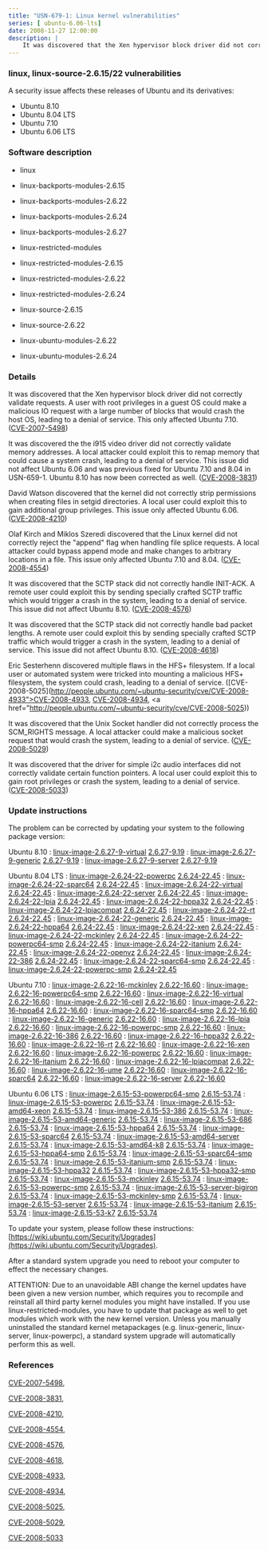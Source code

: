 ```yaml
---
title: "USN-679-1: Linux kernel vulnerabilities"
series: [ ubuntu-6.06-lts]
date: 2008-11-27 12:00:00
description: |
    It was discovered that the Xen hypervisor block driver did not correctly validate requests. A user with root privileges in a guest OS could make a malicious IO request with a large number of blocks that would crash the host OS, leading to a denial of service. This only affected Ubuntu 7.10. ([CVE-2007-5498](http://people.ubuntu.com/~ubuntu-security/cve/CVE-2007-5498))
--- 
```

 
### linux, linux-source-2.6.15/22 vulnerabilities

A security issue affects these releases of Ubuntu and its derivatives:

* Ubuntu 8.10
* Ubuntu 8.04 LTS
* Ubuntu 7.10
* Ubuntu 6.06 LTS

### Software description

* linux 

* linux-backports-modules-2.6.15 

* linux-backports-modules-2.6.22 

* linux-backports-modules-2.6.24 

* linux-backports-modules-2.6.27 

* linux-restricted-modules 

* linux-restricted-modules-2.6.15 

* linux-restricted-modules-2.6.22 

* linux-restricted-modules-2.6.24 

* linux-source-2.6.15 

* linux-source-2.6.22 

* linux-ubuntu-modules-2.6.22 

* linux-ubuntu-modules-2.6.24 

### Details

It was discovered that the Xen hypervisor block driver did not correctly validate requests. A user with root privileges in a guest OS could make a malicious IO request with a large number of blocks that would crash the host OS, leading to a denial of service. This only affected Ubuntu 7.10. ([CVE-2007-5498](http://people.ubuntu.com/~ubuntu-security/cve/CVE-2007-5498))

It was discovered the the i915 video driver did not correctly validate memory addresses. A local attacker could exploit this to remap memory that could cause a system crash, leading to a denial of service. This issue did not affect Ubuntu 6.06 and was previous fixed for Ubuntu 7.10 and 8.04 in USN-659-1. Ubuntu 8.10 has now been corrected as well. ([CVE-2008-3831](http://people.ubuntu.com/~ubuntu-security/cve/CVE-2008-3831))

David Watson discovered that the kernel did not correctly strip permissions when creating files in setgid directories. A local user could exploit this to gain additional group privileges. This issue only affected Ubuntu 6.06. ([CVE-2008-4210](http://people.ubuntu.com/~ubuntu-security/cve/CVE-2008-4210))

Olaf Kirch and Miklos Szeredi discovered that the Linux kernel did not correctly reject the &quot;append&quot; flag when handling file splice requests. A local attacker could bypass append mode and make changes to arbitrary locations in a file. This issue only affected Ubuntu 7.10 and 8.04. ([CVE-2008-4554](http://people.ubuntu.com/~ubuntu-security/cve/CVE-2008-4554))

It was discovered that the SCTP stack did not correctly handle INIT-ACK. A remote user could exploit this by sending specially crafted SCTP traffic which would trigger a crash in the system, leading to a denial of service. This issue did not affect Ubuntu 8.10. ([CVE-2008-4576](http://people.ubuntu.com/~ubuntu-security/cve/CVE-2008-4576))

It was discovered that the SCTP stack did not correctly handle bad packet lengths. A remote user could exploit this by sending specially crafted SCTP traffic which would trigger a crash in the system, leading to a denial of service. This issue did not affect Ubuntu 8.10. ([CVE-2008-4618](http://people.ubuntu.com/~ubuntu-security/cve/CVE-2008-4618))

Eric Sesterhenn discovered multiple flaws in the HFS+ filesystem. If a local user or automated system were tricked into mounting a malicious HFS+ filesystem, the system could crash, leading to a denial of service. ([CVE-2008-5025](http://people.ubuntu.com/~ubuntu-security/cve/CVE-2008-4933">CVE-2008-4933</a>, <a href="http://people.ubuntu.com/~ubuntu-security/cve/CVE-2008-4934">CVE-2008-4934</a>, <a href="http://people.ubuntu.com/~ubuntu-security/cve/CVE-2008-5025))

It was discovered that the Unix Socket handler did not correctly process the SCM_RIGHTS message. A local attacker could make a malicious socket request that would crash the system, leading to a denial of service. ([CVE-2008-5029](http://people.ubuntu.com/~ubuntu-security/cve/CVE-2008-5029))

It was discovered that the driver for simple i2c audio interfaces did not correctly validate certain function pointers. A local user could exploit this to gain root privileges or crash the system, leading to a denial of service. ([CVE-2008-5033](http://people.ubuntu.com/~ubuntu-security/cve/CVE-2008-5033)) 

### Update instructions

The problem can be corrected by updating your system to the following package version:

Ubuntu 8.10
 : [linux-image-2.6.27-9-virtual](https://launchpad.net/ubuntu/+source/linux) <span> [2.6.27-9.19](https://launchpad.net/ubuntu/+source/linux/2.6.27-9.19) </span> 
 : [linux-image-2.6.27-9-generic](https://launchpad.net/ubuntu/+source/linux) <span> [2.6.27-9.19](https://launchpad.net/ubuntu/+source/linux/2.6.27-9.19) </span> 
 : [linux-image-2.6.27-9-server](https://launchpad.net/ubuntu/+source/linux) <span> [2.6.27-9.19](https://launchpad.net/ubuntu/+source/linux/2.6.27-9.19) </span> 

Ubuntu 8.04 LTS
 : [linux-image-2.6.24-22-powerpc](https://launchpad.net/ubuntu/+source/linux) <span> [2.6.24-22.45](https://launchpad.net/ubuntu/+source/linux/2.6.24-22.45) </span> 
 : [linux-image-2.6.24-22-sparc64](https://launchpad.net/ubuntu/+source/linux) <span> [2.6.24-22.45](https://launchpad.net/ubuntu/+source/linux/2.6.24-22.45) </span> 
 : [linux-image-2.6.24-22-virtual](https://launchpad.net/ubuntu/+source/linux) <span> [2.6.24-22.45](https://launchpad.net/ubuntu/+source/linux/2.6.24-22.45) </span> 
 : [linux-image-2.6.24-22-server](https://launchpad.net/ubuntu/+source/linux) <span> [2.6.24-22.45](https://launchpad.net/ubuntu/+source/linux/2.6.24-22.45) </span> 
 : [linux-image-2.6.24-22-lpia](https://launchpad.net/ubuntu/+source/linux) <span> [2.6.24-22.45](https://launchpad.net/ubuntu/+source/linux/2.6.24-22.45) </span> 
 : [linux-image-2.6.24-22-hppa32](https://launchpad.net/ubuntu/+source/linux) <span> [2.6.24-22.45](https://launchpad.net/ubuntu/+source/linux/2.6.24-22.45) </span> 
 : [linux-image-2.6.24-22-lpiacompat](https://launchpad.net/ubuntu/+source/linux) <span> [2.6.24-22.45](https://launchpad.net/ubuntu/+source/linux/2.6.24-22.45) </span> 
 : [linux-image-2.6.24-22-rt](https://launchpad.net/ubuntu/+source/linux) <span> [2.6.24-22.45](https://launchpad.net/ubuntu/+source/linux/2.6.24-22.45) </span> 
 : [linux-image-2.6.24-22-generic](https://launchpad.net/ubuntu/+source/linux) <span> [2.6.24-22.45](https://launchpad.net/ubuntu/+source/linux/2.6.24-22.45) </span> 
 : [linux-image-2.6.24-22-hppa64](https://launchpad.net/ubuntu/+source/linux) <span> [2.6.24-22.45](https://launchpad.net/ubuntu/+source/linux/2.6.24-22.45) </span> 
 : [linux-image-2.6.24-22-xen](https://launchpad.net/ubuntu/+source/linux) <span> [2.6.24-22.45](https://launchpad.net/ubuntu/+source/linux/2.6.24-22.45) </span> 
 : [linux-image-2.6.24-22-mckinley](https://launchpad.net/ubuntu/+source/linux) <span> [2.6.24-22.45](https://launchpad.net/ubuntu/+source/linux/2.6.24-22.45) </span> 
 : [linux-image-2.6.24-22-powerpc64-smp](https://launchpad.net/ubuntu/+source/linux) <span> [2.6.24-22.45](https://launchpad.net/ubuntu/+source/linux/2.6.24-22.45) </span> 
 : [linux-image-2.6.24-22-itanium](https://launchpad.net/ubuntu/+source/linux) <span> [2.6.24-22.45](https://launchpad.net/ubuntu/+source/linux/2.6.24-22.45) </span> 
 : [linux-image-2.6.24-22-openvz](https://launchpad.net/ubuntu/+source/linux) <span> [2.6.24-22.45](https://launchpad.net/ubuntu/+source/linux/2.6.24-22.45) </span> 
 : [linux-image-2.6.24-22-386](https://launchpad.net/ubuntu/+source/linux) <span> [2.6.24-22.45](https://launchpad.net/ubuntu/+source/linux/2.6.24-22.45) </span> 
 : [linux-image-2.6.24-22-sparc64-smp](https://launchpad.net/ubuntu/+source/linux) <span> [2.6.24-22.45](https://launchpad.net/ubuntu/+source/linux/2.6.24-22.45) </span> 
 : [linux-image-2.6.24-22-powerpc-smp](https://launchpad.net/ubuntu/+source/linux) <span> [2.6.24-22.45](https://launchpad.net/ubuntu/+source/linux/2.6.24-22.45) </span> 

Ubuntu 7.10
 : [linux-image-2.6.22-16-mckinley](https://launchpad.net/ubuntu/+source/linux-source-2.6.22) <span> [2.6.22-16.60](https://launchpad.net/ubuntu/+source/linux-source-2.6.22/2.6.22-16.60) </span> 
 : [linux-image-2.6.22-16-powerpc64-smp](https://launchpad.net/ubuntu/+source/linux-source-2.6.22) <span> [2.6.22-16.60](https://launchpad.net/ubuntu/+source/linux-source-2.6.22/2.6.22-16.60) </span> 
 : [linux-image-2.6.22-16-virtual](https://launchpad.net/ubuntu/+source/linux-source-2.6.22) <span> [2.6.22-16.60](https://launchpad.net/ubuntu/+source/linux-source-2.6.22/2.6.22-16.60) </span> 
 : [linux-image-2.6.22-16-cell](https://launchpad.net/ubuntu/+source/linux-source-2.6.22) <span> [2.6.22-16.60](https://launchpad.net/ubuntu/+source/linux-source-2.6.22/2.6.22-16.60) </span> 
 : [linux-image-2.6.22-16-hppa64](https://launchpad.net/ubuntu/+source/linux-source-2.6.22) <span> [2.6.22-16.60](https://launchpad.net/ubuntu/+source/linux-source-2.6.22/2.6.22-16.60) </span> 
 : [linux-image-2.6.22-16-sparc64-smp](https://launchpad.net/ubuntu/+source/linux-source-2.6.22) <span> [2.6.22-16.60](https://launchpad.net/ubuntu/+source/linux-source-2.6.22/2.6.22-16.60) </span> 
 : [linux-image-2.6.22-16-generic](https://launchpad.net/ubuntu/+source/linux-source-2.6.22) <span> [2.6.22-16.60](https://launchpad.net/ubuntu/+source/linux-source-2.6.22/2.6.22-16.60) </span> 
 : [linux-image-2.6.22-16-lpia](https://launchpad.net/ubuntu/+source/linux-source-2.6.22) <span> [2.6.22-16.60](https://launchpad.net/ubuntu/+source/linux-source-2.6.22/2.6.22-16.60) </span> 
 : [linux-image-2.6.22-16-powerpc-smp](https://launchpad.net/ubuntu/+source/linux-source-2.6.22) <span> [2.6.22-16.60](https://launchpad.net/ubuntu/+source/linux-source-2.6.22/2.6.22-16.60) </span> 
 : [linux-image-2.6.22-16-386](https://launchpad.net/ubuntu/+source/linux-source-2.6.22) <span> [2.6.22-16.60](https://launchpad.net/ubuntu/+source/linux-source-2.6.22/2.6.22-16.60) </span> 
 : [linux-image-2.6.22-16-hppa32](https://launchpad.net/ubuntu/+source/linux-source-2.6.22) <span> [2.6.22-16.60](https://launchpad.net/ubuntu/+source/linux-source-2.6.22/2.6.22-16.60) </span> 
 : [linux-image-2.6.22-16-rt](https://launchpad.net/ubuntu/+source/linux-source-2.6.22) <span> [2.6.22-16.60](https://launchpad.net/ubuntu/+source/linux-source-2.6.22/2.6.22-16.60) </span> 
 : [linux-image-2.6.22-16-xen](https://launchpad.net/ubuntu/+source/linux-source-2.6.22) <span> [2.6.22-16.60](https://launchpad.net/ubuntu/+source/linux-source-2.6.22/2.6.22-16.60) </span> 
 : [linux-image-2.6.22-16-powerpc](https://launchpad.net/ubuntu/+source/linux-source-2.6.22) <span> [2.6.22-16.60](https://launchpad.net/ubuntu/+source/linux-source-2.6.22/2.6.22-16.60) </span> 
 : [linux-image-2.6.22-16-itanium](https://launchpad.net/ubuntu/+source/linux-source-2.6.22) <span> [2.6.22-16.60](https://launchpad.net/ubuntu/+source/linux-source-2.6.22/2.6.22-16.60) </span> 
 : [linux-image-2.6.22-16-lpiacompat](https://launchpad.net/ubuntu/+source/linux-source-2.6.22) <span> [2.6.22-16.60](https://launchpad.net/ubuntu/+source/linux-source-2.6.22/2.6.22-16.60) </span> 
 : [linux-image-2.6.22-16-ume](https://launchpad.net/ubuntu/+source/linux-source-2.6.22) <span> [2.6.22-16.60](https://launchpad.net/ubuntu/+source/linux-source-2.6.22/2.6.22-16.60) </span> 
 : [linux-image-2.6.22-16-sparc64](https://launchpad.net/ubuntu/+source/linux-source-2.6.22) <span> [2.6.22-16.60](https://launchpad.net/ubuntu/+source/linux-source-2.6.22/2.6.22-16.60) </span> 
 : [linux-image-2.6.22-16-server](https://launchpad.net/ubuntu/+source/linux-source-2.6.22) <span> [2.6.22-16.60](https://launchpad.net/ubuntu/+source/linux-source-2.6.22/2.6.22-16.60) </span> 

Ubuntu 6.06 LTS
 : [linux-image-2.6.15-53-powerpc64-smp](https://launchpad.net/ubuntu/+source/linux-source-2.6.15) <span> [2.6.15-53.74](https://launchpad.net/ubuntu/+source/linux-source-2.6.15/2.6.15-53.74) </span> 
 : [linux-image-2.6.15-53-powerpc](https://launchpad.net/ubuntu/+source/linux-source-2.6.15) <span> [2.6.15-53.74](https://launchpad.net/ubuntu/+source/linux-source-2.6.15/2.6.15-53.74) </span> 
 : [linux-image-2.6.15-53-amd64-xeon](https://launchpad.net/ubuntu/+source/linux-source-2.6.15) <span> [2.6.15-53.74](https://launchpad.net/ubuntu/+source/linux-source-2.6.15/2.6.15-53.74) </span> 
 : [linux-image-2.6.15-53-386](https://launchpad.net/ubuntu/+source/linux-source-2.6.15) <span> [2.6.15-53.74](https://launchpad.net/ubuntu/+source/linux-source-2.6.15/2.6.15-53.74) </span> 
 : [linux-image-2.6.15-53-amd64-generic](https://launchpad.net/ubuntu/+source/linux-source-2.6.15) <span> [2.6.15-53.74](https://launchpad.net/ubuntu/+source/linux-source-2.6.15/2.6.15-53.74) </span> 
 : [linux-image-2.6.15-53-686](https://launchpad.net/ubuntu/+source/linux-source-2.6.15) <span> [2.6.15-53.74](https://launchpad.net/ubuntu/+source/linux-source-2.6.15/2.6.15-53.74) </span> 
 : [linux-image-2.6.15-53-hppa64](https://launchpad.net/ubuntu/+source/linux-source-2.6.15) <span> [2.6.15-53.74](https://launchpad.net/ubuntu/+source/linux-source-2.6.15/2.6.15-53.74) </span> 
 : [linux-image-2.6.15-53-sparc64](https://launchpad.net/ubuntu/+source/linux-source-2.6.15) <span> [2.6.15-53.74](https://launchpad.net/ubuntu/+source/linux-source-2.6.15/2.6.15-53.74) </span> 
 : [linux-image-2.6.15-53-amd64-server](https://launchpad.net/ubuntu/+source/linux-source-2.6.15) <span> [2.6.15-53.74](https://launchpad.net/ubuntu/+source/linux-source-2.6.15/2.6.15-53.74) </span> 
 : [linux-image-2.6.15-53-amd64-k8](https://launchpad.net/ubuntu/+source/linux-source-2.6.15) <span> [2.6.15-53.74](https://launchpad.net/ubuntu/+source/linux-source-2.6.15/2.6.15-53.74) </span> 
 : [linux-image-2.6.15-53-hppa64-smp](https://launchpad.net/ubuntu/+source/linux-source-2.6.15) <span> [2.6.15-53.74](https://launchpad.net/ubuntu/+source/linux-source-2.6.15/2.6.15-53.74) </span> 
 : [linux-image-2.6.15-53-sparc64-smp](https://launchpad.net/ubuntu/+source/linux-source-2.6.15) <span> [2.6.15-53.74](https://launchpad.net/ubuntu/+source/linux-source-2.6.15/2.6.15-53.74) </span> 
 : [linux-image-2.6.15-53-itanium-smp](https://launchpad.net/ubuntu/+source/linux-source-2.6.15) <span> [2.6.15-53.74](https://launchpad.net/ubuntu/+source/linux-source-2.6.15/2.6.15-53.74) </span> 
 : [linux-image-2.6.15-53-hppa32](https://launchpad.net/ubuntu/+source/linux-source-2.6.15) <span> [2.6.15-53.74](https://launchpad.net/ubuntu/+source/linux-source-2.6.15/2.6.15-53.74) </span> 
 : [linux-image-2.6.15-53-hppa32-smp](https://launchpad.net/ubuntu/+source/linux-source-2.6.15) <span> [2.6.15-53.74](https://launchpad.net/ubuntu/+source/linux-source-2.6.15/2.6.15-53.74) </span> 
 : [linux-image-2.6.15-53-mckinley](https://launchpad.net/ubuntu/+source/linux-source-2.6.15) <span> [2.6.15-53.74](https://launchpad.net/ubuntu/+source/linux-source-2.6.15/2.6.15-53.74) </span> 
 : [linux-image-2.6.15-53-powerpc-smp](https://launchpad.net/ubuntu/+source/linux-source-2.6.15) <span> [2.6.15-53.74](https://launchpad.net/ubuntu/+source/linux-source-2.6.15/2.6.15-53.74) </span> 
 : [linux-image-2.6.15-53-server-bigiron](https://launchpad.net/ubuntu/+source/linux-source-2.6.15) <span> [2.6.15-53.74](https://launchpad.net/ubuntu/+source/linux-source-2.6.15/2.6.15-53.74) </span> 
 : [linux-image-2.6.15-53-mckinley-smp](https://launchpad.net/ubuntu/+source/linux-source-2.6.15) <span> [2.6.15-53.74](https://launchpad.net/ubuntu/+source/linux-source-2.6.15/2.6.15-53.74) </span> 
 : [linux-image-2.6.15-53-server](https://launchpad.net/ubuntu/+source/linux-source-2.6.15) <span> [2.6.15-53.74](https://launchpad.net/ubuntu/+source/linux-source-2.6.15/2.6.15-53.74) </span> 
 : [linux-image-2.6.15-53-itanium](https://launchpad.net/ubuntu/+source/linux-source-2.6.15) <span> [2.6.15-53.74](https://launchpad.net/ubuntu/+source/linux-source-2.6.15/2.6.15-53.74) </span> 
 : [linux-image-2.6.15-53-k7](https://launchpad.net/ubuntu/+source/linux-source-2.6.15) <span> [2.6.15-53.74](https://launchpad.net/ubuntu/+source/linux-source-2.6.15/2.6.15-53.74) </span> 

To update your system, please follow these instructions: [https://wiki.ubuntu.com/Security/Upgrades](https://wiki.ubuntu.com/Security/Upgrades).

After a standard system upgrade you need to reboot your computer to effect the necessary changes.

ATTENTION: Due to an unavoidable ABI change the kernel updates have been given a new version number, which requires you to recompile and reinstall all third party kernel modules you might have installed. If you use linux-restricted-modules, you have to update that package as well to get modules which work with the new kernel version. Unless you manually uninstalled the standard kernel metapackages (e.g. linux-generic, linux-server, linux-powerpc), a standard system upgrade will automatically perform this as well. 

### References

 [CVE-2007-5498](http://people.ubuntu.com/~ubuntu-security/cve/CVE-2007-5498), 

 [CVE-2008-3831](http://people.ubuntu.com/~ubuntu-security/cve/CVE-2008-3831), 

 [CVE-2008-4210](http://people.ubuntu.com/~ubuntu-security/cve/CVE-2008-4210), 

 [CVE-2008-4554](http://people.ubuntu.com/~ubuntu-security/cve/CVE-2008-4554), 

 [CVE-2008-4576](http://people.ubuntu.com/~ubuntu-security/cve/CVE-2008-4576), 

 [CVE-2008-4618](http://people.ubuntu.com/~ubuntu-security/cve/CVE-2008-4618), 

 [CVE-2008-4933](http://people.ubuntu.com/~ubuntu-security/cve/CVE-2008-4933), 

 [CVE-2008-4934](http://people.ubuntu.com/~ubuntu-security/cve/CVE-2008-4934), 

 [CVE-2008-5025](http://people.ubuntu.com/~ubuntu-security/cve/CVE-2008-5025), 

 [CVE-2008-5029](http://people.ubuntu.com/~ubuntu-security/cve/CVE-2008-5029), 

 [CVE-2008-5033](http://people.ubuntu.com/~ubuntu-security/cve/CVE-2008-5033)
 
